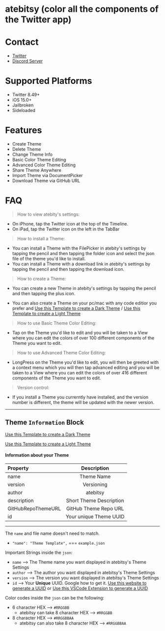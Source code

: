 # atebitsy (color all the components of the Twitter app)

# Contact
* [Twitter](https://twitter.com/atebitsy)
* [Discord Server](https://discord.gg/YEyDPBYApC) 

# Supported Platforms
* Twitter 8.49+
* iOS 15.0+
* Jailbroken
* Sideloaded

# Features
* Create Theme
* Delete Theme
* Change Theme Info
* Basic Color Theme Editing
* Advanced Color Theme Editing
* Share Theme Anywhere
* Import Theme via DocumentPicker
* Download Theme via GitHub URL

# FAQ

> How to view atebity's settings:
* On iPhone, tap the Twitter icon at the top of the Timeline.
* On iPad, tap the Twitter icon on the left in the TabBar

> How to install a Theme:
* You can install a Theme with the FilePicker in atebity's settings by tapping the pencil and then tapping the folder icon and select the json file of the theme you'd like to install.
* You can install a Theme with a download link in atebity's settings by tapping the pencil and then tapping the download icon.

> How to create a Theme:
* You can create a new Theme in atebity's settings by tapping the pencil and then tapping the plus icon.

* You can also create a Theme on your pc/mac with any code editior you prefer and
[Use this Template to create a Dark Theme](https://github.com/atebitsy/theme-template) / [Use this Template to create a Light Theme](https://github.com/atebitsy/theme-template) 

> How to use Basic Theme Color Editing:
* Tap on the Theme you'd like to edit and you will be taken to a View where you can edit the colors of over 100 different components of the Theme you want to edit.

> How to use Advanced Theme Color Editing:
* LongPress on the Theme you'd like to edit, you will then be greeted with a context menu which you will then tap advanced editing and you will be taken to a View where you can edit the colors of over 416 different components of the Theme you want to edit.

> Version control:
* If you install a Theme you currerntly have installed, and the version number is different, the theme will be updated with the newer version.

- - - -

## **Theme `Information` Block**
[Use this Template to create a Dark Theme](https://github.com/atebitsy/theme-template)

[Use this Template to create a Light Theme](https://github.com/atebitsy/theme-template)

#### Information about your Theme
| Property        | Description       |
|:--------------- | :---------------: |
| name            | Theme Name        |
| version         | Versioning        |
| author     | atebitsy |
| description     | Short Theme Description |
| GitHubRepoThemeURL     | GitHub Theme Repo URL |
| id              | Your unique Theme UUID  |

- - - -

The `name` and file name doesn't need to match.
  - `"name": "Theme Template",` === `example.json`

Important Strings inside the `json`:
* `name` --> The Theme name you want displayed in atebitsy's Theme Settings
* `author` --> The author you want displayed in atebitsy's Theme Settings
* `version` --> The version you want displayed in atebitsy's Theme Settings
* `id` --> Your **Unique** UUID. Google how to get it. [Use this website to generate a UUID](https://www.uuidgenerator.net) or 
[Use this VSCode Extension to generate a UUID](https://marketplace.visualstudio.com/items?itemName=netcorext.uuid-generator) 

Color codes inside the `json` can be the following:
* 6 character HEX --> `#RRGGBB`
  * atebitsy can take 8 character HEX --> `#RRGGBB`
* 8 character HEX --> `#RRGGBBAA`
  * atebitsy can also take 8 character HEX --> `#RRGGBBAA`
